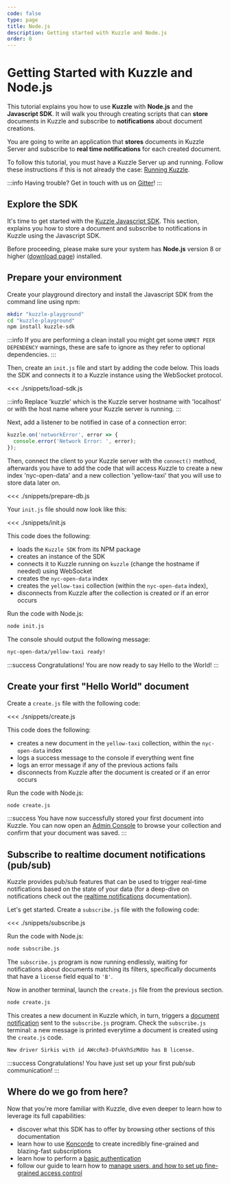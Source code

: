 ```yaml
---
code: false
type: page
title: Node.js
description: Getting started with Kuzzle and Node.js
order: 0
---
```


# Getting Started with Kuzzle and Node.js

This tutorial explains you how to use **Kuzzle** with **Node.js** and the **Javascript SDK**.
It will walk you through creating scripts that can **store** documents in Kuzzle and subscribe to **notifications** about document creations.

You are going to write an application that **stores** documents in Kuzzle Server and subscribe to **real time notifications** for each created document.

To follow this tutorial, you must have a Kuzzle Server up and running. Follow these instructions if this is not already the case: [Running Kuzzle](/core/1/guides/getting-started/running-kuzzle/).


:::info
Having trouble? Get in touch with us on [Gitter](https://gitter.im/kuzzleio/kuzzle)!
:::

## Explore the SDK

It's time to get started with the [Kuzzle Javascript SDK](/sdk/js/6). This section, explains you how to store a document and subscribe to notifications in Kuzzle using the Javascript SDK.

Before proceeding, please make sure your system has **Node.js** version 8 or higher ([download page](https://nodejs.org/en/download/)) installed.

## Prepare your environment

Create your playground directory and install the Javascript SDK from the command line using npm:

```sh
mkdir "kuzzle-playground"
cd "kuzzle-playground"
npm install kuzzle-sdk
```

:::info
If you are performing a clean install you might get some `UNMET PEER DEPENDENCY` warnings, these are safe to ignore as they refer to optional dependencies.
:::

Then, create an `init.js` file and start by adding the code below.
This loads the SDK and connects it to a Kuzzle instance using the WebSocket protocol.

<<< ./snippets/load-sdk.js

:::info
Replace 'kuzzle' which is the Kuzzle server hostname with 'localhost' or with the host name where your Kuzzle server is running.
:::

Next, add a listener to be notified in case of a connection error:

```js
kuzzle.on('networkError', error => {
  console.error('Network Error: ', error);
});
```

Then, connect the client to your Kuzzle server with the `connect()` method, afterwards you have to add the code that will access Kuzzle to create a new index 'nyc-open-data' and a new collection 'yellow-taxi' that you will use to store data later on.

<<< ./snippets/prepare-db.js

Your `init.js` file should now look like this:

<<< ./snippets/init.js

This code does the following:

- loads the `Kuzzle SDK` from its NPM package
- creates an instance of the SDK
- connects it to Kuzzle running on `kuzzle` (change the hostname if needed) using WebSocket
- creates the `nyc-open-data` index
- creates the `yellow-taxi` collection (within the `nyc-open-data` index),
- disconnects from Kuzzle after the collection is created or if an error occurs

Run the code with Node.js:

```bash
node init.js
```

The console should output the following message:

```bash
nyc-open-data/yellow-taxi ready!
```

:::success
Congratulations! You are now ready to say Hello to the World!
:::

## Create your first "Hello World" document

Create a `create.js` file with the following code:

<<< ./snippets/create.js

This code does the following:

- creates a new document in the `yellow-taxi` collection, within the `nyc-open-data` index
- logs a success message to the console if everything went fine
- logs an error message if any of the previous actions fails
- disconnects from Kuzzle after the document is created or if an error occurs

Run the code with Node.js:

```bash
node create.js
```

:::success
You have now successfully stored your first document into Kuzzle. You can now open an [Admin Console](http://console.kuzzle.io) to browse your collection and confirm that your document was saved.
:::


## Subscribe to realtime document notifications (pub/sub)

Kuzzle provides pub/sub features that can be used to trigger real-time notifications based on the state of your data (for a deep-dive on notifications check out the [realtime notifications](/sdk/js/6/essentials/realtime-notifications/) documentation).

Let's get started. Create a `subscribe.js` file with the following code:

<<< ./snippets/subscribe.js

Run the code with Node.js:

```bash
node subscribe.js
```

The `subscribe.js` program is now running endlessly, waiting for notifications about documents matching its filters, specifically documents that have a `license` field equal to `'B'`.

Now in another terminal, launch the `create.js` file from the previous section.

```bash
node create.js
```

This creates a new document in Kuzzle which, in turn, triggers a [document notification](/core/1/api/essentials/notifications/#documents-changes-messages) sent to the `subscribe.js` program.
Check the `subscribe.js` terminal: a new message is printed everytime a document is created using the `create.js` code.

```bash
New driver Sirkis with id AWccRe3-DfukVhSzMdUo has B license.
```

:::success
Congratulations! You have just set up your first pub/sub communication!
:::

## Where do we go from here?

Now that you're more familiar with Kuzzle, dive even deeper to learn how to leverage its full capabilities:

- discover what this SDK has to offer by browsing other sections of this documentation
- learn how to use [Koncorde](/core/1/koncorde) to create incredibly fine-grained and blazing-fast subscriptions
- learn how to perform a [basic authentication](/sdk/js/6/controllers/auth/login)
- follow our guide to learn how to [manage users, and how to set up fine-grained access control](/core/1/guides/essentials/security/)
